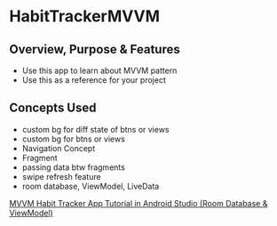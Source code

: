 # HabitTrackerMVVM

## Overview, Purpose & Features
- Use this app to learn about MVVM pattern
- Use this as a reference for your project

## Concepts Used
- custom bg for diff state of btns or views
- custom bg for btns or views
- Navigation Concept
- Fragment
- passing data btw fragments
- swipe refresh feature
- room database, ViewModel, LiveData

[MVVM Habit Tracker App Tutorial in Android Studio (Room Database & ViewModel)](https://youtu.be/haquRxlKOXw "Named link title")
